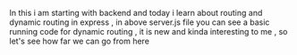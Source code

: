 In this i am starting with backend and today i learn about routing and dynamic routing in express , in above server.js file you can see a basic running code for dynamic routing , it is new 
and kinda interesting to me , so let's see how far we can go from here
